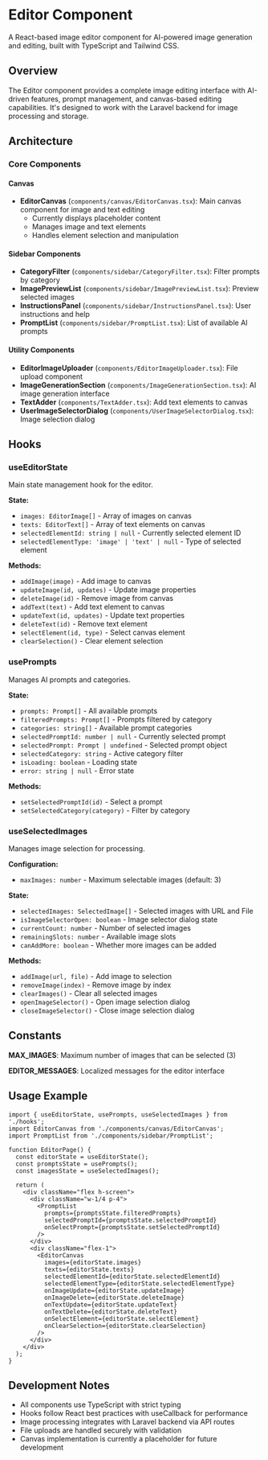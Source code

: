 # Editor Component

A React-based image editor component for AI-powered image generation and editing, built with TypeScript and Tailwind CSS.

## Overview

The Editor component provides a complete image editing interface with AI-driven features, prompt management, and canvas-based editing capabilities. It's designed to work with the Laravel backend for image processing and storage.

## Architecture

### Core Components

#### Canvas
- **EditorCanvas** (`components/canvas/EditorCanvas.tsx`): Main canvas component for image and text editing
  - Currently displays placeholder content
  - Manages image and text elements
  - Handles element selection and manipulation

#### Sidebar Components
- **CategoryFilter** (`components/sidebar/CategoryFilter.tsx`): Filter prompts by category
- **ImagePreviewList** (`components/sidebar/ImagePreviewList.tsx`): Preview selected images
- **InstructionsPanel** (`components/sidebar/InstructionsPanel.tsx`): User instructions and help
- **PromptList** (`components/sidebar/PromptList.tsx`): List of available AI prompts

#### Utility Components
- **EditorImageUploader** (`components/EditorImageUploader.tsx`): File upload component
- **ImageGenerationSection** (`components/ImageGenerationSection.tsx`): AI image generation interface
- **TextAdder** (`components/TextAdder.tsx`): Add text elements to canvas
- **UserImageSelectorDialog** (`components/UserImageSelectorDialog.tsx`): Image selection dialog

## Hooks

### useEditorState
Main state management hook for the editor.

**State:**
- `images: EditorImage[]` - Array of images on canvas
- `texts: EditorText[]` - Array of text elements on canvas
- `selectedElementId: string | null` - Currently selected element ID
- `selectedElementType: 'image' | 'text' | null` - Type of selected element

**Methods:**
- `addImage(image)` - Add image to canvas
- `updateImage(id, updates)` - Update image properties
- `deleteImage(id)` - Remove image from canvas
- `addText(text)` - Add text element to canvas
- `updateText(id, updates)` - Update text properties
- `deleteText(id)` - Remove text element
- `selectElement(id, type)` - Select canvas element
- `clearSelection()` - Clear element selection

### usePrompts
Manages AI prompts and categories.

**State:**
- `prompts: Prompt[]` - All available prompts
- `filteredPrompts: Prompt[]` - Prompts filtered by category
- `categories: string[]` - Available prompt categories
- `selectedPromptId: number | null` - Currently selected prompt
- `selectedPrompt: Prompt | undefined` - Selected prompt object
- `selectedCategory: string` - Active category filter
- `isLoading: boolean` - Loading state
- `error: string | null` - Error state

**Methods:**
- `setSelectedPromptId(id)` - Select a prompt
- `setSelectedCategory(category)` - Filter by category

### useSelectedImages
Manages image selection for processing.

**Configuration:**
- `maxImages: number` - Maximum selectable images (default: 3)

**State:**
- `selectedImages: SelectedImage[]` - Selected images with URL and File
- `isImageSelectorOpen: boolean` - Image selector dialog state
- `currentCount: number` - Number of selected images
- `remainingSlots: number` - Available image slots
- `canAddMore: boolean` - Whether more images can be added

**Methods:**
- `addImage(url, file)` - Add image to selection
- `removeImage(index)` - Remove image by index
- `clearImages()` - Clear all selected images
- `openImageSelector()` - Open image selection dialog
- `closeImageSelector()` - Close image selection dialog

## Constants

**MAX_IMAGES**: Maximum number of images that can be selected (3)

**EDITOR_MESSAGES**: Localized messages for the editor interface

## Usage Example

```tsx
import { useEditorState, usePrompts, useSelectedImages } from './hooks';
import EditorCanvas from './components/canvas/EditorCanvas';
import PromptList from './components/sidebar/PromptList';

function EditorPage() {
  const editorState = useEditorState();
  const promptsState = usePrompts();
  const imagesState = useSelectedImages();

  return (
    <div className="flex h-screen">
      <div className="w-1/4 p-4">
        <PromptList
          prompts={promptsState.filteredPrompts}
          selectedPromptId={promptsState.selectedPromptId}
          onSelectPrompt={promptsState.setSelectedPromptId}
        />
      </div>
      <div className="flex-1">
        <EditorCanvas
          images={editorState.images}
          texts={editorState.texts}
          selectedElementId={editorState.selectedElementId}
          selectedElementType={editorState.selectedElementType}
          onImageUpdate={editorState.updateImage}
          onImageDelete={editorState.deleteImage}
          onTextUpdate={editorState.updateText}
          onTextDelete={editorState.deleteText}
          onSelectElement={editorState.selectElement}
          onClearSelection={editorState.clearSelection}
        />
      </div>
    </div>
  );
}
```

## Development Notes

- All components use TypeScript with strict typing
- Hooks follow React best practices with useCallback for performance
- Image processing integrates with Laravel backend via API routes
- File uploads are handled securely with validation
- Canvas implementation is currently a placeholder for future development
